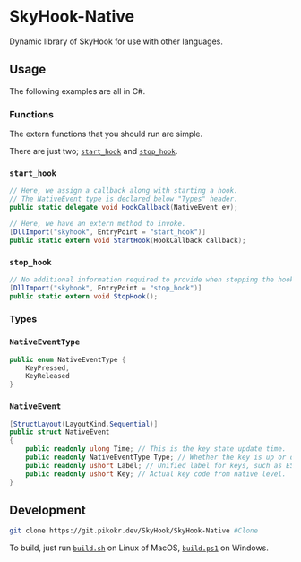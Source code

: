 # SkyHook-Native

Dynamic library of SkyHook for use with other languages.

## Usage

The following examples are all in C#.

### Functions

The extern functions that you should run are simple.

There are just two; [`start_hook`](#start_hook) and [`stop_hook`](#stop_hook).

### `start_hook`

```cs
// Here, we assign a callback along with starting a hook.
// The NativeEvent type is declared below "Types" header.
public static delegate void HookCallback(NativeEvent ev);

// Here, we have an extern method to invoke.
[DllImport("skyhook", EntryPoint = "start_hook")]
public static extern void StartHook(HookCallback callback);
```

### `stop_hook`

```cs
// No additional information required to provide when stopping the hook.
[DllImport("skyhook", EntryPoint = "stop_hook")]
public static extern void StopHook();
```

### Types

### `NativeEventType`

```cs
public enum NativeEventType {
    KeyPressed,
    KeyReleased
}
```

### `NativeEvent`

```cs
[StructLayout(LayoutKind.Sequential)]
public struct NativeEvent
{
    public readonly ulong Time; // This is the key state update time.
    public readonly NativeEventType Type; // Whether the key is up or down.
    public readonly ushort Label; // Unified label for keys, such as ESC or F11.
    public readonly ushort Key; // Actual key code from native level.
}
```

## Development

```sh
git clone https://git.pikokr.dev/SkyHook/SkyHook-Native #Clone
```

To build, just run [`build.sh`](build.sh) on Linux of MacOS, [`build.ps1`](build.ps1) on Windows.
